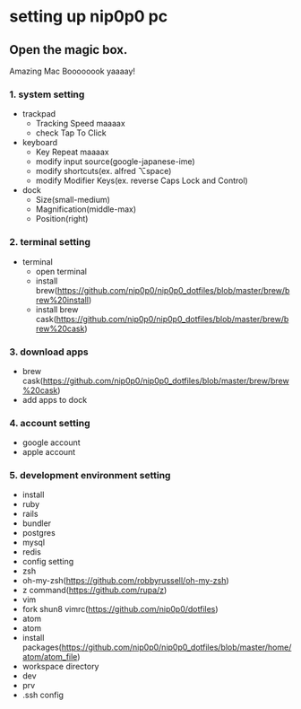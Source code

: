 # setting up nip0p0 pc

## Open the magic box.
Amazing Mac Boooooook yaaaay!

### 1. system setting
- trackpad
  - Tracking Speed maaaax
  - check Tap To Click
- keyboard
  - Key Repeat maaaax 
  - modify input source(google-japanese-ime) 
  - modify shortcuts(ex. alfred ⌥space)
  - modify Modifier Keys(ex. reverse Caps Lock and Control)
- dock
  - Size(small-medium)
  - Magnification(middle-max)
  - Position(right)

### 2. terminal setting
- terminal
  - open terminal
  - install brew(https://github.com/nip0p0/nip0p0_dotfiles/blob/master/brew/brew%20install)
  - install brew cask(https://github.com/nip0p0/nip0p0_dotfiles/blob/master/brew/brew%20cask)

### 3. download apps
- brew cask(https://github.com/nip0p0/nip0p0_dotfiles/blob/master/brew/brew%20cask)
- add apps to dock

### 4. account setting
- google account
- apple account

### 5. development environment setting
- install
 - ruby
 - rails
 - bundler
 - postgres
 - mysql
 - redis
- config setting
 - zsh
  - oh-my-zsh(https://github.com/robbyrussell/oh-my-zsh)
  - z command(https://github.com/rupa/z)
 - vim
  - fork shun8 vimrc(https://github.com/nip0p0/dotfiles)
 - atom
- atom
 - install packages(https://github.com/nip0p0/nip0p0_dotfiles/blob/master/home/atom/atom_file)
- workspace directory
 - dev
 - prv
- .ssh config











